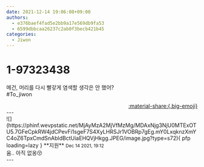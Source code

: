 ```yaml
---
date: 2021-12-14 19:06:08+09:00
authors:
  - e376baef4fad5e2bb9a17e569db9fa53
  - 6599dbbcaa26237c2ab0f3becb421b45
categories:
  - Jiwon
---
```


# 1-97323438

<div class="post-container" markdown="1">
<div class="content-container md-sidebar__scrollwrap" markdown="1">

메건, 머리를 다시 빨갛게 염색할 생각은 안 했어?<br>\#To_jiwon 

</div>
</div>

<div style="text-align: right;" markdown="1">
<a href="https://weverse.io/fromis9/fanpost/1-97323438" style="text-align: right;">:material-share:{.big-emoji}</a>
</div>
---

<div class="comments-container md-sidebar__scrollwrap" markdown="1">
<div class="comment" markdown="1">
<div class='id-container' markdown="1">
![](https://phinf.wevpstatic.net/MjAyMzA2MjVfMzMg/MDAxNjg3NjU0MTExOTU5.7GFeCpkRW4jdCPevFi1sgeF7S4XyLHRSJr1VOBRp7gEg.mY0LxqknzXmYC4oZ6TpxCmdSnAbldBctUiaEHQVjHkgg.JPEG/image.jpg?type=s72){ pfp loading=lazy }
**<span class="artist">지원</span>** <small>Dec 14 2021, 19:12</small><br>
</div>
<div class='comment-body' markdown="1">
움.. 아직 없옹😚
</div>
</div>
</div>
---
